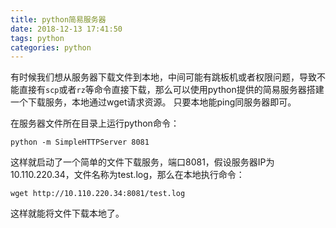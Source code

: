 ```yaml
---
title: python简易服务器
date: 2018-12-13 17:41:50
tags: python
categories: python
---
```


有时候我们想从服务器下载文件到本地，中间可能有跳板机或者权限问题，导致不能直接有`scp`或者`rz`等命令直接下载，那么可以使用python提供的简易服务器搭建一个下载服务，本地通过wget请求资源。
只要本地能ping同服务器即可。

<!-- more -->

在服务器文件所在目录上运行python命令：
```
python -m SimpleHTTPServer 8081
```

这样就启动了一个简单的文件下载服务，端口8081，假设服务器IP为10.110.220.34，文件名称为test.log，那么在本地执行命令：
```
wget http://10.110.220.34:8081/test.log
```
这样就能将文件下载本地了。
